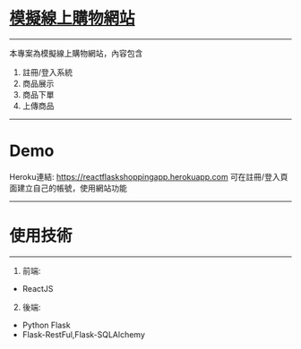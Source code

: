 # [模擬線上購物網站](https://reactflaskshoppingapp.herokuapp.com)
---

本專案為模擬線上購物網站，內容包含

1. 註冊/登入系統
2. 商品展示
3. 商品下單
4. 上傳商品

---
# Demo
Heroku連結: https://reactflaskshoppingapp.herokuapp.com
可在註冊/登入頁面建立自己的帳號，使用網站功能

---
# 使用技術
---
1. 前端: 
* ReactJS

2. 後端: 
* Python Flask
* Flask-RestFul,Flask-SQLAlchemy
